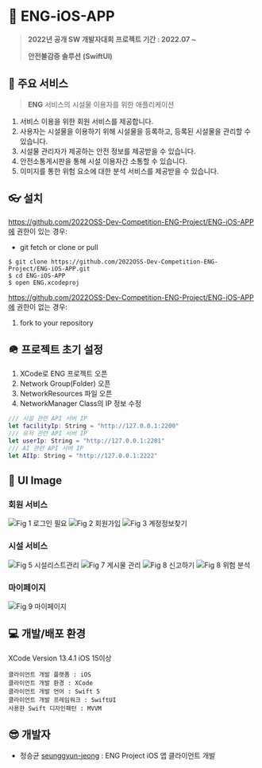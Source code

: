 # 🍏 ENG-iOS-APP

> **2022년 공개 SW 개발자대회**
> **프로젝트 기간 : 2022.07 ~**
>
> **안전불감증 솔루션**
> **(SwiftUI)**

## 🥕 주요 서비스
> **ENG** 서비스의 시설물 이용자를 위한 애플리케이션
1. 서비스 이용을 위한 회원 서비스를 제공합니다.
2. 사용자는 시설물을 이용하기 위해 시설물을 등록하고, 등록된 시설물을 관리할 수 있습니다.
3. 시설물 관리자가 제공하는 안전 정보를 제공받을 수 있습니다.
4. 안전소통게시판을 통해 시설 이용자간 소통할 수 있습니다.
5. 이미지를 통한 위험 요소에 대한 분석 서비스를 제공받을 수 있습니다.

## 👓 설치
https://github.com/2022OSS-Dev-Competition-ENG-Project/ENG-iOS-APP에 권한이 있는 경우: 
- git fetch or clone or pull 
```
$ git clone https://github.com/2022OSS-Dev-Competition-ENG-Project/ENG-iOS-APP.git
$ cd ENG-iOS-APP
$ open ENG.xcodeproj
```
https://github.com/2022OSS-Dev-Competition-ENG-Project/ENG-iOS-APP에 권한이 없는 경우:
1. fork to your repository

## 🪖 프로젝트 초기 설정
1. XCode로 ENG 프로젝트 오픈
2. Network Group(Folder) 오픈
3. NetworkResources 파일 오픈
4. NetworkManager Class의 IP 정보 수정
```swift
/// 시설 관련 API 서버 IP
let facilityIp: String = "http://127.0.0.1:2200"
/// 유저 관련 API 서버 IP
let userIp: String = "http://127.0.0.1:2201"
/// AI 관련 API 서버 IP
let AIIp: String = "http://127.0.0.1:2222"
```

## 📱 UI Image
### 회원 서비스
![Fig 1 로그인 필요](https://user-images.githubusercontent.com/77708819/189688299-e9b09681-0111-4f19-a6eb-86f989e47555.png)
![Fig 2 회원가입](https://user-images.githubusercontent.com/77708819/189688463-434763a1-6a46-44b5-9fb5-15ccd55a0faf.png)
![Fig 3 계정정보찾기](https://user-images.githubusercontent.com/77708819/189688476-dfd7fe4b-06c8-475d-85ee-050408ff601c.png)
### 시설 서비스
![Fig 5 시설리스트관리](https://user-images.githubusercontent.com/77708819/189688496-9d25f101-b775-4bda-a34b-b7625fb04e6a.png)
![Fig 7 게시물 관리](https://user-images.githubusercontent.com/77708819/189688502-b664ddcd-e043-44d0-826b-a059c7c08124.png)
![Fig 8 신고하기](https://user-images.githubusercontent.com/77708819/189688518-680ccd48-6a2c-4e89-b975-552ab1df1c03.png)
![Fig 8 위험 분석](https://user-images.githubusercontent.com/77708819/189688532-3779eb43-5c62-4cba-99b0-8eee2e9ca157.png)
### 마이페이지
![Fig 9 마이페이지](https://user-images.githubusercontent.com/77708819/189688543-4b79401f-3756-4961-8065-a3fb7d572227.png)
## 💻 개발/배포 환경
XCode Version 13.4.1
iOS 15이상

``` 
클라이언트 개발 플랫폼 : iOS
클라이언트 개발 환경 : XCode
클라이언트 개발 언어 : Swift 5
클라이언트 개발 프레임워크 : SwiftUI
사용한 Swift 디자인패턴 : MVVM
```

## 😎 개발자
- 정승균 [seunggyun-jeong](https://github.com/seunggyun-jeong) : ENG Project iOS 앱 클라이언트 개발